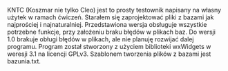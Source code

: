 KNTC (Koszmar nie tylko Cleo) jest to prosty testownik napisany na własny użytek w ramach ćwiczeń. Starałem się zaprojektować pliki z bazami jak najprościej i najnaturalniej. Przedstawiona wersja obsługuje wszystkie potrzebne funkcje, przy założeniu braku błędów w plikach baz. Do wersji 1.0 brakuje obługi błędów w plikach, ale nie planuję rozwijać dalej programu.
Program został stworzony z użyciem biblioteki wxWidgets w weresji 3.1 na licencji GPLv3. Szablonem tworzenia plików z bazami jest bazunia.txt.

